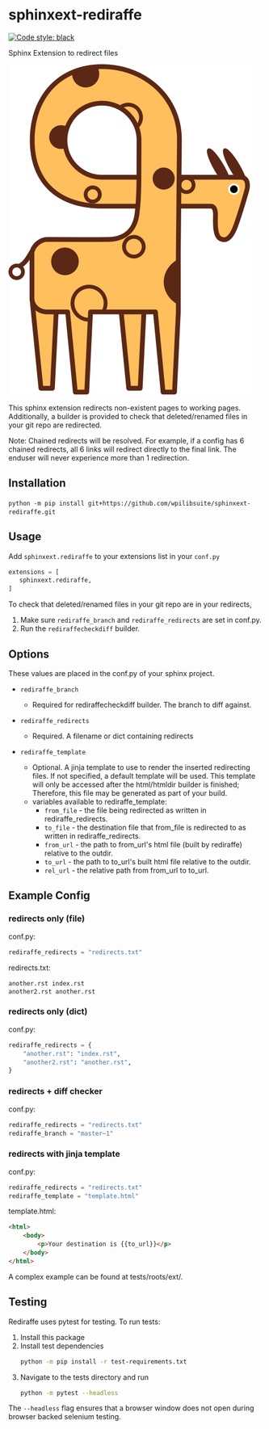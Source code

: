 # sphinxext-rediraffe
[![Code style: black](https://img.shields.io/badge/code%20style-black-000000.svg)](https://github.com/psf/black)

Sphinx Extension to redirect files

![Rediraffe](assets/rediraffe_logo.svg)

This sphinx extension redirects non-existent pages to working pages.
Additionally, a builder is provided to check that deleted/renamed files in your git repo are redirected. 

Note: Chained redirects will be resolved. For example, if a config has 6 chained redirects, all 6 links will redirect directly to the final link. The enduser will never experience more than 1 redirection.

## Installation

`python -m pip install git+https://github.com/wpilibsuite/sphinxext-rediraffe.git`


## Usage
Add `sphinxext.rediraffe` to your extensions list in your `conf.py`

```python
extensions = [
   sphinxext.rediraffe,
]
```

To check that deleted/renamed files in your git repo are in your redirects,
1. Make sure `rediraffe_branch` and `rediraffe_redirects` are set in conf.py.
2. Run the `rediraffecheckdiff` builder.

## Options
These values are placed in the conf.py of your sphinx project.

* `rediraffe_branch`
    * Required for rediraffecheckdiff builder. The branch to diff against.

* `rediraffe_redirects`
    * Required. A filename or dict containing redirects

* `rediraffe_template`
    * Optional. A jinja template to use to render the inserted redirecting files. If not specified, a default template will be used. This template will only be accessed after the html/htmldir builder is finished; Therefore, this file may be generated as part of your build.
    * variables available to rediraffe_template:
        * `from_file` - the file being redirected as written in rediraffe_redirects.
        * `to_file` - the destination file that from_file is redirected to as written in rediraffe_redirects.
        * `from_url` - the path to from_url's html file (built by rediraffe) relative to the outdir.
        * `to_url` - the path to to_url's built html file relative to the outdir.
        * `rel_url` - the relative path from from_url to to_url.


## Example Config

### redirects only (file)

conf.py:
```python
rediraffe_redirects = "redirects.txt"
```

redirects.txt:
```
another.rst index.rst
another2.rst another.rst
```

### redirects only (dict)

conf.py:
```python
rediraffe_redirects = {
    "another.rst": "index.rst",
    "another2.rst": "another.rst",
}
```

### redirects + diff checker

conf.py:
```python
rediraffe_redirects = "redirects.txt"
rediraffe_branch = "master~1"
```

### redirects with jinja template

conf.py:
```python
rediraffe_redirects = "redirects.txt"
rediraffe_template = "template.html"
```

template.html:
```html
<html>
    <body>
        <p>Your destination is {{to_url}}</p>
    </body>
</html>
```

A complex example can be found at tests/roots/ext/.

## Testing

Rediraffe uses pytest for testing.
To run tests:
1. Install this package
2. Install test dependencies
    ```bash
    python -m pip install -r test-requirements.txt
    ```
3. Navigate to the tests directory and run
    ```bash
    python -m pytest --headless
    ```

The `--headless` flag ensures that a browser window does not open during browser backed selenium testing.